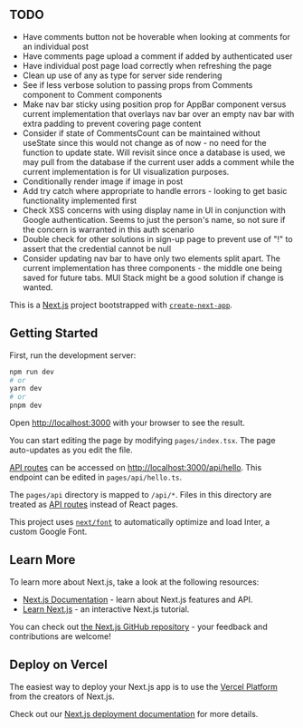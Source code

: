 ## TODO

- Have comments button not be hoverable when looking at comments for an individual post
- Have comments page upload a comment if added by authenticated user
- Have individual post page load correctly when refreshing the page
- Clean up use of any as type for server side rendering
- See if less verbose solution to passing props from Comments component to Comment components
- Make nav bar sticky using position prop for AppBar component versus current implementation that overlays nav bar over an empty nav bar with extra padding to prevent covering page content
- Consider if state of CommentsCount can be maintained without useState since this would not change as of now - no need for the function to update state. Will revisit since once a database is used, we may pull from the database if the current user adds a comment while the current implementation is for UI visualization purposes.
- Conditionally render image if image in post
- Add try catch where appropriate to handle errors - looking to get basic functionality implemented first
- Check XSS concerns with using display name in UI in conjunction with Google authentication. Seems to just the person's name, so not sure if the concern is warranted in this auth scenario
- Double check for other solutions in sign-up page to prevent use of "!" to assert that the credential cannot be null
- Consider updating nav bar to have only two elements split apart. The current implementation has three components - the middle one being saved for future tabs. MUI Stack might be a good solution if change is wanted.

This is a [Next.js](https://nextjs.org/) project bootstrapped with [`create-next-app`](https://github.com/vercel/next.js/tree/canary/packages/create-next-app).

## Getting Started

First, run the development server:

```bash
npm run dev
# or
yarn dev
# or
pnpm dev
```

Open [http://localhost:3000](http://localhost:3000) with your browser to see the result.

You can start editing the page by modifying `pages/index.tsx`. The page auto-updates as you edit the file.

[API routes](https://nextjs.org/docs/api-routes/introduction) can be accessed on [http://localhost:3000/api/hello](http://localhost:3000/api/hello). This endpoint can be edited in `pages/api/hello.ts`.

The `pages/api` directory is mapped to `/api/*`. Files in this directory are treated as [API routes](https://nextjs.org/docs/api-routes/introduction) instead of React pages.

This project uses [`next/font`](https://nextjs.org/docs/basic-features/font-optimization) to automatically optimize and load Inter, a custom Google Font.

## Learn More

To learn more about Next.js, take a look at the following resources:

- [Next.js Documentation](https://nextjs.org/docs) - learn about Next.js features and API.
- [Learn Next.js](https://nextjs.org/learn) - an interactive Next.js tutorial.

You can check out [the Next.js GitHub repository](https://github.com/vercel/next.js/) - your feedback and contributions are welcome!

## Deploy on Vercel

The easiest way to deploy your Next.js app is to use the [Vercel Platform](https://vercel.com/new?utm_medium=default-template&filter=next.js&utm_source=create-next-app&utm_campaign=create-next-app-readme) from the creators of Next.js.

Check out our [Next.js deployment documentation](https://nextjs.org/docs/deployment) for more details.
